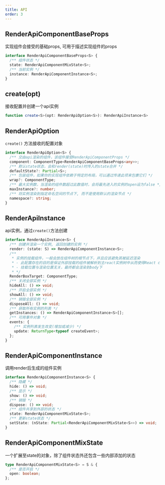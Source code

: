 ```yaml
---
title: API
order: 3
---
```



## RenderApiComponentBaseProps

实现组件会接受的基础props, 可用于描述实现组件的props

```ts
interface RenderApiComponentBaseProps<S> {
  /** 组件状态 */
  state: RenderApiComponentMixState<S>;
  /** 当前实例 */
  instance: RenderApiComponentInstance<S>;
}
```

## create(opt)

接收配置并创建一个api实例

```ts
function create<S>(opt: RenderApiOption<S>): RenderApiInstance<S>
```


## RenderApiOption

`create()` 方法接收的配置对象

```ts
interface RenderApiOption<S> {
  /** 交由api渲染的组件，该组件接受RenderApiComponentProps */
  component: ComponentType<RenderApiComponentBaseProps<any>>;
  /** 默认state状态，会和render(state)时传入的state合并 */
  defaultState?: Partial<S>;
  /** 包装组件，如果你的实现组件依赖于特定的布局，可以通过传递此项来包裹它们 */
  wrap?: ComponentType;
  /** 最大实例数，当渲染的组件数超过此数值时，会将最先进入的实例的open设为false */
  maxInstance?: number;
  /** 将实例渲染到指定命名空间的节点下, 而不是使用默认的渲染节点 */
  namespace?: string;
}
```


## RenderApiInstance

api实例，通过`create()`方法创建

```ts
interface RenderApiInstance<S> {
  /** 创建并渲染一个实例, 返回创建的实例 */
  render: (state: S) => RenderApiComponentInstance<S>;
  /**
   * 实例的挂载组件，一般会放在组件树的根节点下，并且应该避免其被延迟渲染
   * - 此配置存在的目的是保证外部挂载的组件被解析到主react实例树中从而使得React context等api正常可用
   * - 挂载位置与渲染位置无关，最终都会渲染到body下
   * */
  RenderBoxTarget: ComponentType;
  /** 关闭全部实例 */
  hideAll: () => void;
  /** 开启全部实例 */
  showAll: () => void;
  /** 销毁全部实例 */
  disposeAll: () => void;
  /** 获取所有实例的列表 */
  getInstances: () => RenderApiComponentInstance<S>[];
  /** 可用事件对象 */
  events: {
    /** 实例列表发生改变(增加或减少) */
    update: ReturnType<typeof createEvent>;
  };
}
```

## RenderApiComponentInstance

调用render后生成的组件实例

```ts
interface RenderApiComponentInstance<S> {
  /** 隐藏 */
  hide: () => void;
  /** 显示 */
  show: () => void;
  /** 销毁 */
  dispose: () => void;
  /** 组件共享到外部的状态 */
  state: RenderApiComponentMixState<S>;
  /** 更新state状态 */
  setState: (nState: Partial<RenderApiComponentMixState<S>>) => void;
}
```


## RenderApiComponentMixState

一个扩展至state的对象，除了组件状态外还包含一些内部添加的状态

```ts
type RenderApiComponentMixState<S> = S & {
  /** 是否开启 */
  open: boolean;
};
```
